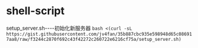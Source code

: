 # shell-script
setup_server.sh----初始化新服务器
```bash <(curl -sL https://gist.githubusercontent.com/jv4fan/35b887cbc935e598948d65c086917aa8/raw/f3244c2870f692c43f42272c260722e6216cf75a/setup_server.sh)```
